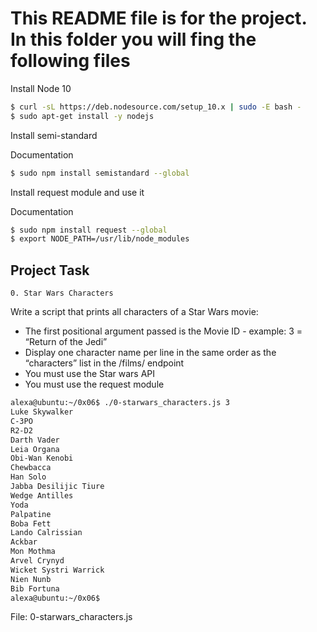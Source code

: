 # This README file is for the  project. In this folder you will fing the following files

Install Node 10

```bash
$ curl -sL https://deb.nodesource.com/setup_10.x | sudo -E bash -
$ sudo apt-get install -y nodejs
```

Install semi-standard

Documentation

```bash
$ sudo npm install semistandard --global
```

Install request module and use it

Documentation

```bash
$ sudo npm install request --global
$ export NODE_PATH=/usr/lib/node_modules
```

## Project Task

`0. Star Wars Characters`

Write a script that prints all characters of a Star Wars movie:

* The first positional argument passed is the Movie ID - example: 3 = “Return of the Jedi”
* Display one character name per line in the same order as the “characters” list in the /films/ endpoint
* You must use the Star wars API
* You must use the request module

```bash
alexa@ubuntu:~/0x06$ ./0-starwars_characters.js 3
Luke Skywalker
C-3PO
R2-D2
Darth Vader
Leia Organa
Obi-Wan Kenobi
Chewbacca
Han Solo
Jabba Desilijic Tiure
Wedge Antilles
Yoda
Palpatine
Boba Fett
Lando Calrissian
Ackbar
Mon Mothma
Arvel Crynyd
Wicket Systri Warrick
Nien Nunb
Bib Fortuna
alexa@ubuntu:~/0x06$
```

File: 0-starwars_characters.js
